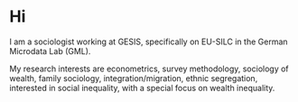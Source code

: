# Hi

I am a sociologist working at GESIS, specifically on EU-SILC in the German Microdata Lab (GML).
 
My research interests are econometrics, survey methodology, sociology of wealth, family sociology, integration/migration, ethnic segregation, interested in social inequality, with a special focus on wealth inequality. 

<!---
klauspforr/klauspforr is a ✨ special ✨ repository because its `README.md` (this file) appears on your GitHub profile.
You can click the Preview link to take a look at your changes.
--->

